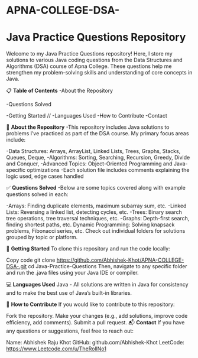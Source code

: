 # APNA-COLLEGE-DSA-
# Java Practice Questions Repository
Welcome to my Java Practice Questions repository! Here, I store my solutions to various Java coding questions from the Data Structures and Algorithms (DSA) course of Apna College. These questions help me strengthen my problem-solving skills and understanding of core concepts in Java.

📋 **Table of Contents**
-About the Repository

-Questions Solved

-Getting Started //
-Languages Used
-How to Contribute
-Contact

📘 **About the Repository**
-This repository includes Java solutions to problems I’ve practiced as part of the DSA course. My primary focus areas include:

-Data Structures: Arrays, ArrayList, Linked Lists, Trees, Graphs, Stacks, Queues, Deque, 
-Algorithms: Sorting, Searching, Recursion, Greedy, Divide and Conquer, 
-Advanced Topics: Object-Oriented Programming and Java-specific optimizations
-Each solution file includes comments explaining the logic used, edge cases handled

✅ **Questions Solved**
-Below are some topics covered along with example questions solved in each:

-Arrays: Finding duplicate elements, maximum subarray sum, etc.
-Linked Lists: Reversing a linked list, detecting cycles, etc.
-Trees: Binary search tree operations, tree traversal techniques, etc.
-Graphs: Depth-first search, finding shortest paths, etc.
Dynamic Programming: Solving knapsack problems, Fibonacci series, etc.
Check out individual folders for solutions grouped by topic or platform.

🚀 **Getting Started**
To clone this repository and run the code locally:

Copy code
git clone https://github.com/Abhishek-Khot/APNA-COLLEGE-DSA-.git
cd Java-Practice-Questions
Then, navigate to any specific folder and run the .java files using your Java IDE or compiler.

💻 **Languages Used**
Java - All solutions are written in Java for consistency and to make the best use of Java’s built-in libraries.

🤝 **How to Contribute**
If you would like to contribute to this repository:

Fork the repository.
Make your changes (e.g., add solutions, improve code efficiency, add comments).
Submit a pull request.
📬 **Contact**
If you have any questions or suggestions, feel free to reach out:

Name: Abhishek Raju Khot
GitHub: github.com/Abhishek-Khot
LeetCode: https://www.Leetcode.com/u/TheRollNo1
